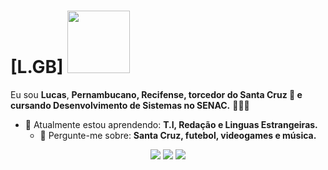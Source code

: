 # [L.GB] <img src="https://blogger.googleusercontent.com/img/b/R29vZ2xl/AVvXsEh9GyRxRl8yxmwE88jQoGT5qvsIY-W6Xxu2_YzrbNNv7XVU6SUxLU9LasmRx7Bnd-mw9co-K_wDs-mAF-N2w6N6d2socUYPWpE24hzvrP9ikyctaxZTB7nmvfQOX1e7IuhLaC4IEVZgT_U/s1600/Terry+Crews+2.gif" width="100px">

Eu sou <strong>Lucas</strong>, <strong>Pernambucano, Recifense, torcedor do Santa Cruz 🐍 e cursando Desenvolvimento de Sistemas no SENAC.</strong> 👨🏻‍💻 

- 🚀 Atualmente estou aprendendo: <strong>T.I, Redação e Linguas Estrangeiras.</strong> 
  - 💬 Pergunte-me sobre: <strong>Santa Cruz, futebol, videogames e música.</strong>


<div align="center">

  <a href="#" alt="Gmail">
    <img src="https://img.shields.io/badge/-Gmail-FF0000?style=flat-square&labelColor=FF0000&logo=gmail&logoColor=white&link=LINK-DO-SEU-EMAIL"/></a>

  <a href="#" alt="Linkedin">
    <img src="https://img.shields.io/badge/-Linkedin-0e76a8?style=flat-square&logo=Linkedin&logoColor=white&link=LINK-DO-SEU-LINKEDIN" /></a>

  <a href="#" alt="Instagram">
    <img src="https://img.shields.io/badge/-Instagram-DF0174?style=flat-square&labelColor=DF0174&logo=instagram&logoColor=white&link=LINK-DO-SEU-INSTAGRAM"/></a>

</div>
